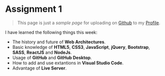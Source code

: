 # Assignment 1
> This page is just a _sample page_ for uploading on [Github] to my [Profile].

I have learned the following things this week:
* The history and future of **Web Architectures**.
* Basic knowledge of **HTML5**, **CSS3**, **JavaScript**, **jQuery**, **Bootstrap**, **SASS**, **ReactJS** and **NodeJs**. 
* Usage of **GitHub** and **GitHub Desktop**.
* How to add and use extantions in **Visual Studio Code**.
* Advantage of **Live Server**.

[Github]: https://github.com/
[Profile]: https://github.com/romilshah98/Assignment1.git
